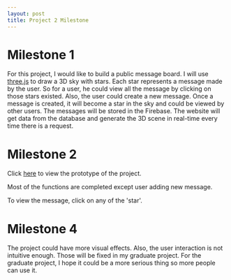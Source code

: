 ```yaml
---
layout: post
title: Project 2 Milestone
---
```


# Milestone 1

For this project, I would like to build a public message board. I will use [three.js](https://threejs.org/) to draw a 3D sky with stars. Each star represents a message made by the user. So for a user, he could view all the message by clicking on those stars existed. Also, the user could create a new message. Once a message is created, it will become a star in the sky and could be viewed by other users. The messages will be stored in the Firebase. The website will get data from the database and generate the 3D scene in real-time every time there is a request. 

# Milestone 2
Click [here](http://creative.colorado.edu/~liso9349/fwd/project2/project2.html) to view the prototype of the project.

Most of the functions are completed except user adding new message.

To view the message, click on any of the 'star'.

# Milestone 4
The project could have more visual effects. Also, the user interaction is not intuitive enough. Those will be fixed in my graduate project. For the graduate project, I hope it could be a more serious thing so more people can use it.